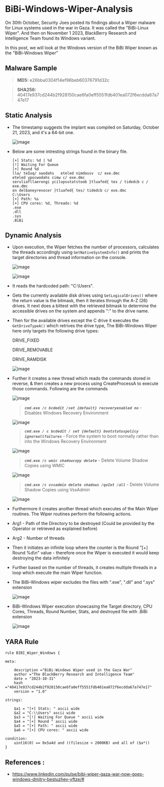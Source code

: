 # BiBi-Windows-Wiper-Analysis

On 30th October, Security Joes posted its findings about a Wiper malware for Linux systems used in the war in Gaza. It was called the "BiBi-Linux Wiper". And then on November 1 2023, BlackBerry Research and Intelligence Team found its Windows variant.

In this post, we will look at the Windows version of the BiBi Wiper known as the "BiBi-Windows Wiper"

## Malware Sample

> **MD5:** e26bba0304f14ef96beb60376791d32c

> **SHA256:** 40417e937cd244b2f928150cae6fa0eff5551fdb401ea072f6ecdda67a747e17

## Static Analysis

- The timestamp suggests the implant was compiled on Saturday, October 21, 2023, and it's a 64-bit one.

  ![image](https://github.com/RanjitPatil/BiBi-Wiper/assets/43460691/9251f133-59dc-41e5-bfef-c186bdbbe429)

- Below are some intresting strings found in the binary file.

  ```
  [+] Stats: %d | %d
  [!] Waiting For Queue
  [+] Round %d
  lla/ teIuq/ swodahs   eteled nimdassv  c/ exe.dmc
  eteled ypocwodahs cimw c/ exe.dmc
  seruliafllaerongi ycilopsutatstoob }tluafed{ tes / tidedcb c / exe.dmc
  on delbaneyrevocer }tluafed{ tes/ tidedcb c/ exe.dmc
  C:\Users
  [+] Path: %s
  [+] CPU cores: %d, Threads: %d
  .exe
  .dll
  .sys
  .BiBi
  
  ```
  
## Dynamic Analysis 

- Upon execution, the Wiper fetches the number of processors, calculates the threads accordingly using ```GetNativeSystemInfo()``` and prints the target directories and thread information on the console.

  ![image](https://github.com/RanjitPatil/BiBi-Wiper/assets/43460691/2ffc724a-5589-4908-aba7-97d85b3947d8)

  ![image](https://github.com/RanjitPatil/BiBi-Wiper/assets/43460691/6e861f06-9bfa-484b-8e33-9fe210bf5080)

- It reads the hardcoded path: "C:\Users".

- Gets the currently available disk drives using ```GetLogicalDrives()``` where the return value is the bitmask, then it iterates through the A-Z (26) drives. It next does a bittest with the retrieved bitmask to determine the accessible drives on the system and appends ":\" to the drive name.

- Then for the available drives except the C drive it executes the ```GetDriveTypeA()``` which retrives the drive type, The BiBi-Windows Wiper here only targets the following drive types:

  DRIVE_FIXED
  
  DRIVE_REMOVABLE
  
  DRIVE_RAMDISK
  
  ![image](https://github.com/RanjitPatil/BiBi-Wiper/assets/43460691/17c36a31-5357-47c1-9808-d81c5152d290)

- Further it creates a new thread which reads the commands stored in reverse, & then creates a new process using CreateProcessA to execute those commands. Following are the commands

  ![image](https://github.com/RanjitPatil/BiBi-Wiper/assets/43460691/58b8cf73-4814-4d49-8f21-4e5cc5281e61)


    > ***`cmd.exe /c bcdedit /set {default} recoveryenabled no`*** - Disables Windows Recovery Environment
    
  ![image](https://github.com/RanjitPatil/BiBi-Wiper/assets/43460691/e46067ef-fec9-49fb-9f9d-501d8f831e30)
    
    > ***`cmd.exe / c bcdedit / set {default} bootstatuspolicy ignoreallfailures`*** - Force the system to boot normally rather than into the Windows Recovery Environment

  ![image](https://github.com/RanjitPatil/BiBi-Wiper/assets/43460691/4703d6f2-c279-42d3-99a5-82e93058c994)
    
    > ***`cmd.exe /c wmic shadowcopy delete`*** - Delete Volume Shadow Copies using WMIC
    
  ![image](https://github.com/RanjitPatil/BiBi-Wiper/assets/43460691/dd7ff501-a1b8-4798-992a-a2e9bc1afb4e)

    > ***`cmd.exe /c vssadmin delete shadows /quIet /all`*** - Delete Volume Shadow Copies using VssAdmin

  ![image](https://github.com/RanjitPatil/BiBi-Wiper/assets/43460691/ff89dacb-12ef-47fd-9086-21d26c15256b)

 -  Furthermore it creates another thread which executes of the Main Wiper routines. The Wiper routines perform the following actions.

 -  Arg1 - Path of the Directory to be destroyed (Could be provided by the Operator or retrieved as explained before)

 -  Arg2 - Number of threads

 -  Then it initiates an infinite loop where the counter is the Round "[+] Round %d\n" value - therefore once the Wiper is executed it would keep destroying the data infinitely

 -  Further based on the number of threads, it creates multiple threads in a loop which execute the main Wiper function.

 -  The BiBi-Windows wiper excludes the files with ".exe", ".dll" and ".sys" extension

    ![image](https://github.com/RanjitPatil/BiBi-Wiper/assets/43460691/fa9c594d-d9d0-4329-a369-7b7877436fd0)

-  BiBi-Windows Wiper execution showcasing the Target directory, CPU Cores, Threads, Round Number, Stats, and destroyed file with .BiBi extension

    ![image](https://github.com/RanjitPatil/BiBi-Wiper/assets/43460691/d8e78456-66a9-47fd-a73e-ada5faf7bb9a)



## YARA Rule

```
rule BIBI_Wiper_Windows {

meta:

    description ="BiBi-Windows Wiper used in the Gaza War"
    author ="The BlackBerry Research and Intelligence Team"
    date = "2023-10-31"
    hash ="40417e937cd244b2f928150cae6fa0eff5551fdb401ea072f6ecdda67a747e17"
    version = "1.0"

strings:
    
    $a1 = "[+] Stats: " ascii wide 
    $a2 = "C:\\Users" ascii wide 
    $a3 = "[!] Waiting For Queue " ascii wide
    $a4 = "[+] Round " ascii wide
    $a5 = "[+] Path: " ascii wide
    $a6 = "[+] CPU cores: " ascii wide

condition:
    uint16(0) == 0x5a4d and ((filesize < 2000KB) and all of ($a*))
}

```

## References :

- https://www.linkedin.com/pulse/bibi-wiper-gaza-war-now-goes-windows-dmitry-bestuzhev-yftze/#
